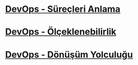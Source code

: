 # [DevOps - Süreçleri Anlama](/docs/Ölçeklenebilirlik%20ve%20Dönüşüm/DevOps%20-%20Süreçleri%20Anlama/README.md)

# [DevOps - Ölçeklenebilirlik](/docs/Ölçeklenebilirlik%20ve%20Dönüşüm/DevOps%20-%20Ölçeklenebilirlik/README.md)

# [DevOps - Dönüşüm Yolculuğu](/docs/Ölçeklenebilirlik%20ve%20Dönüşüm/DevOps%20-%20Dönüşüm%20Yolculuğu/README.md)
